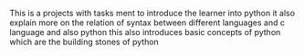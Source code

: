 This is a projects with tasks ment to introduce the learner into python
it also explain more on the relation of syntax between different languages and c language and also python
this also introduces basic concepts of python which are the building stones of python
